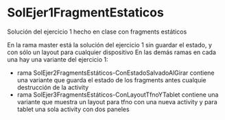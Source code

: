 # SolEjer1FragmentEstaticos

Solución del ejercicio 1 hecho en clase con fragments estáticos

En la rama master está la solución del ejercicio 1 sin guardar el estado, y con sólo un layout para cualquier dispositivo En las demás ramas en cada una hay una variante del ejercicio 1:

   - rama SolEjer2FragmentsEstáticos-ConEstadoSalvadoAlGirar contiene una variante que guarda el estado de los fragments antes cualquie destrucción de la activity
   - rama SolEjer3FragmentsEstáticos-ConLayoutTfnoYTablet contiene una variante que muestra un layout para tfno con una nueva activity y para tablet una sola activity con dos paneles

